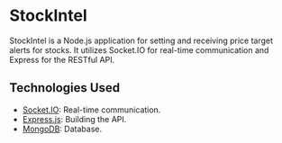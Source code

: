 # StockIntel

StockIntel is a Node.js application for setting and receiving price target alerts for stocks. It utilizes Socket.IO for real-time communication and Express for the RESTful API.

## Technologies Used

- [Socket.IO](https://socket.io/): Real-time communication.
- [Express.js](https://expressjs.com/): Building the API.
- [MongoDB](https://www.mongodb.com/): Database.
